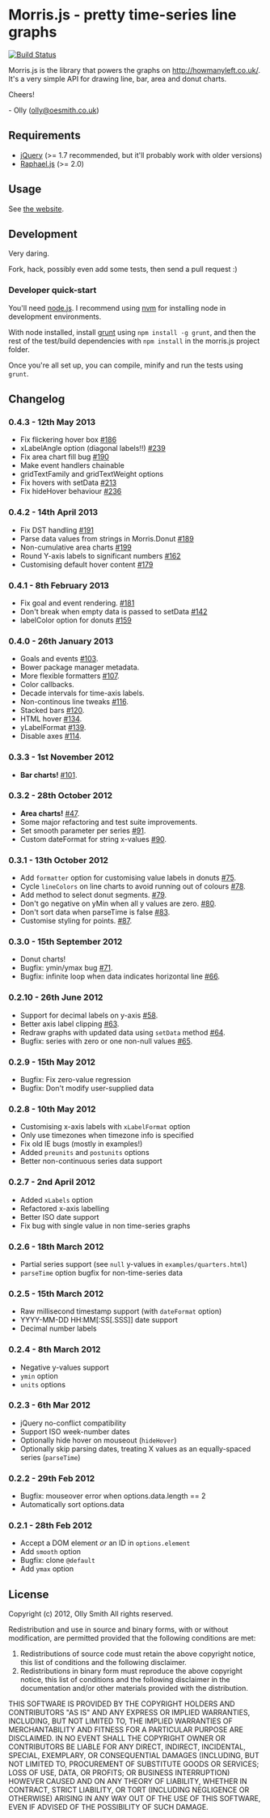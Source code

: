 # Morris.js - pretty time-series line graphs

[![Build Status](https://secure.travis-ci.org/oesmith/morris.js.png?branch=master)](http://travis-ci.org/oesmith/morris.js)

Morris.js is the library that powers the graphs on http://howmanyleft.co.uk/.
It's a very simple API for drawing line, bar, area and donut charts.

Cheers!

\- Olly (olly@oesmith.co.uk)

## Requirements

- [jQuery](http://jquery.com/) (>= 1.7 recommended, but it'll probably work with older versions)
- [Raphael.js](http://raphaeljs.com/) (>= 2.0)

## Usage

See [the website](http://oesmith.github.com/morris.js/).

## Development

Very daring.

Fork, hack, possibly even add some tests, then send a pull request :)

### Developer quick-start

You'll need [node.js](https://nodejs.org).  I recommend using
[nvm](https://github.com/creationix/nvm) for installing node in
development environments.

With node installed, install [grunt](https://github.com/cowboy/grunt) using
`npm install -g grunt`, and then the rest of the test/build dependencies
with `npm install` in the morris.js project folder.

Once you're all set up, you can compile, minify and run the tests using `grunt`.

## Changelog

### 0.4.3 - 12th May 2013

- Fix flickering hover box [#186](https://github.com/oesmith/morris.js/issues/186)
- xLabelAngle option (diagonal labels!!) [#239](https://github.com/oesmith/morris.js/issues/239)
- Fix area chart fill bug [#190](https://github.com/oesmith/morris.js/issues/190)
- Make event handlers chainable
- gridTextFamily and gridTextWeight options
- Fix hovers with setData [#213](https://github.com/oesmith/morris.js/issues/213)
- Fix hideHover behaviour [#236](https://github.com/oesmith/morris.js/issues/236)

### 0.4.2 - 14th April 2013

- Fix DST handling [#191](https://github.com/oesmith/morris.js/issues/191)
- Parse data values from strings in Morris.Donut [#189](https://github.com/oesmith/morris.js/issues/189)
- Non-cumulative area charts [#199](https://github.com/oesmith/morris.js/issues/199)
- Round Y-axis labels to significant numbers [#162](https://github.com/oesmith/morris.js/162)
- Customising default hover content [#179](https://github.com/oesmith/morris.js/179)

### 0.4.1 - 8th February 2013

- Fix goal and event rendering. [#181](https://github.com/oesmith/morris.js/issues/181)
- Don't break when empty data is passed to setData [#142](https://github.com/oesmith/morris.js/issues/142)
- labelColor option for donuts [#159](https://github.com/oesmith/morris.js/issues/159)

### 0.4.0 - 26th January 2013

- Goals and events [#103](https://github.com/oesmith/morris.js/issues/103).
- Bower package manager metadata.
- More flexible formatters [#107](https://github.com/oesmith/morris.js/issues/107).
- Color callbacks.
- Decade intervals for time-axis labels.
- Non-continous line tweaks [#116](https://github.com/oesmith/morris.js/issues/116).
- Stacked bars [#120](https://github.com/oesmith/morris.js/issues/120).
- HTML hover [#134](https://github.com/oesmith/morris.js/issues/134).
- yLabelFormat [#139](https://github.com/oesmith/morris.js/issues/139).
- Disable axes [#114](https://github.com/oesmith/morris.js/issues/114).

### 0.3.3 - 1st November 2012

- **Bar charts!** [#101](https://github.com/oesmith/morris.js/issues/101).

### 0.3.2 - 28th October 2012

- **Area charts!** [#47](https://github.com/oesmith/morris.js/issues/47).
- Some major refactoring and test suite improvements.
- Set smooth parameter per series [#91](https://github.com/oesmith/morris.js/issues/91).
- Custom dateFormat for string x-values [#90](https://github.com/oesmith/morris.js/issues/90).

### 0.3.1 - 13th October 2012

- Add `formatter` option for customising value labels in donuts [#75](https://github.com/oesmith/morris.js/issues/75).
- Cycle `lineColors` on line charts to avoid running out of colours [#78](https://github.com/oesmith/morris.js/issues/78).
- Add method to select donut segments. [#79](https://github.com/oesmith/morris.js/issues/79).
- Don't go negative on yMin when all y values are zero. [#80](https://github.com/oesmith/morris.js/issues/80).
- Don't sort data when parseTime is false [#83](https://github.com/oesmith/morris.js/issues/83).
- Customise styling for points. [#87](https://github.com/oesmith/morris.js/issues/87).

### 0.3.0 - 15th September 2012

- Donut charts!
- Bugfix: ymin/ymax bug [#71](https://github.com/oesmith/morris.js/issues/71).
- Bugfix: infinite loop when data indicates horizontal line [#66](https://github.com/oesmith/morris.js/issues/66).

### 0.2.10 - 26th June 2012

- Support for decimal labels on y-axis [#58](https://github.com/oesmith/morris.js/issues/58).
- Better axis label clipping [#63](https://github.com/oesmith/morris.js/issues/63).
- Redraw graphs with updated data using `setData` method [#64](https://github.com/oesmith/morris.js/issues/64).
- Bugfix: series with zero or one non-null values [#65](https://github.com/oesmith/morris.js/issues/65).

### 0.2.9 - 15th May 2012

- Bugfix: Fix zero-value regression
- Bugfix: Don't modify user-supplied data

### 0.2.8 - 10th May 2012

- Customising x-axis labels with `xLabelFormat` option
- Only use timezones when timezone info is specified
- Fix old IE bugs (mostly in examples!)
- Added `preunits` and `postunits` options
- Better non-continuous series data support

### 0.2.7 - 2nd April 2012

- Added `xLabels` option
- Refactored x-axis labelling
- Better ISO date support
- Fix bug with single value in non time-series graphs

### 0.2.6 - 18th March 2012

- Partial series support (see `null` y-values in `examples/quarters.html`)
- `parseTime` option bugfix for non-time-series data

### 0.2.5 - 15th March 2012

- Raw millisecond timestamp support (with `dateFormat` option)
- YYYY-MM-DD HH:MM[:SS[.SSS]] date support
- Decimal number labels

### 0.2.4 - 8th March 2012

- Negative y-values support
- `ymin` option
- `units` options

### 0.2.3 - 6th Mar 2012

- jQuery no-conflict compatibility
- Support ISO week-number dates
- Optionally hide hover on mouseout (`hideHover`)
- Optionally skip parsing dates, treating X values as an equally-spaced series (`parseTime`)

### 0.2.2 - 29th Feb 2012

- Bugfix: mouseover error when options.data.length == 2
- Automatically sort options.data

### 0.2.1 - 28th Feb 2012

- Accept a DOM element *or* an ID in `options.element`
- Add `smooth` option
- Bugfix: clone `@default`
- Add `ymax` option

## License

Copyright (c) 2012, Olly Smith
All rights reserved.

Redistribution and use in source and binary forms, with or without
modification, are permitted provided that the following conditions are met:

1. Redistributions of source code must retain the above copyright notice, this
   list of conditions and the following disclaimer.
2. Redistributions in binary form must reproduce the above copyright notice,
   this list of conditions and the following disclaimer in the documentation
   and/or other materials provided with the distribution.

THIS SOFTWARE IS PROVIDED BY THE COPYRIGHT HOLDERS AND CONTRIBUTORS "AS IS" AND
ANY EXPRESS OR IMPLIED WARRANTIES, INCLUDING, BUT NOT LIMITED TO, THE IMPLIED
WARRANTIES OF MERCHANTABILITY AND FITNESS FOR A PARTICULAR PURPOSE ARE
DISCLAIMED. IN NO EVENT SHALL THE COPYRIGHT OWNER OR CONTRIBUTORS BE LIABLE FOR
ANY DIRECT, INDIRECT, INCIDENTAL, SPECIAL, EXEMPLARY, OR CONSEQUENTIAL DAMAGES
(INCLUDING, BUT NOT LIMITED TO, PROCUREMENT OF SUBSTITUTE GOODS OR SERVICES;
LOSS OF USE, DATA, OR PROFITS; OR BUSINESS INTERRUPTION) HOWEVER CAUSED AND
ON ANY THEORY OF LIABILITY, WHETHER IN CONTRACT, STRICT LIABILITY, OR TORT
(INCLUDING NEGLIGENCE OR OTHERWISE) ARISING IN ANY WAY OUT OF THE USE OF THIS
SOFTWARE, EVEN IF ADVISED OF THE POSSIBILITY OF SUCH DAMAGE.
